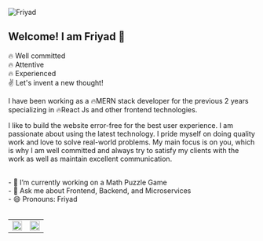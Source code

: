 ![Friyad](https://github.com/friyad/friyad/assets/86700138/03e44eb6-e798-4741-a95e-20d1b57c16b4)

## Welcome! I am Friyad 👋

🔥 Well committed<br/>
🔥 Attentive<br/>
🔥 Experienced<br/>
✌ Let's invent a new thought!<br/>

I have been working as a 🔥MERN stack developer for the previous 2 years specializing in 🔥React Js and other frontend technologies. 

I like to build the website error-free for the best user experience. I am passionate about using the latest technology. I pride myself on doing quality work and love to solve real-world problems. My main focus is on you, which is why I am well committed and always try to satisfy my clients with the work as well as maintain excellent communication. 

<br/>
- 🔭 I’m currently working on a Math Puzzle Game <br/>
- 💬 Ask me about Frontend, Backend, and Microservices <br/>
- 😄 Pronouns: Friyad <br/>

<br/>

<table border="0px" align="center">
 <tr>
  <td>
<img src='https://github-readme-stats.vercel.app/api?username=friyad&show_icons=true&count_private=true' width='100%' height='auto'>
  </td>
  <td>
<img src='https://github-readme-streak-stats.herokuapp.com/?user=friyad' width='100%' height='auto'>
  </td>  
 </tr>
</table>
